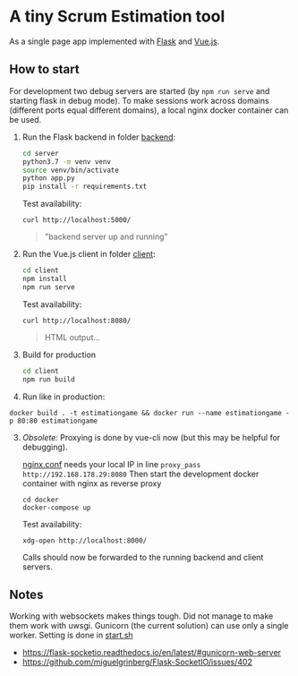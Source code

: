 # A tiny Scrum Estimation tool
As a single page app implemented with [Flask](https://flask.palletsprojects.com/en/1.1.x/) and [Vue.js](https://vuejs.org).

## How to start

For development two debug servers are started (by `npm run serve`
and starting flask in debug mode). To make sessions work across 
domains (different ports equal different domains), a local
nginx docker container can be used. 

1. Run the Flask backend in folder [backend](./backend):

    ```sh    
    cd server
    python3.7 -m venv venv
    source venv/bin/activate
    python app.py
    pip install -r requirements.txt    
    ```
   
    Test availability:  
    ```
   curl http://localhost:5000/
    ```
   > "backend server up and running"
   
2. Run the Vue.js client in folder [client](./client):

    ```sh
    cd client
    npm install
    npm run serve
    ```
 
   Test availability:
    ```
   curl http://localhost:8080/
    ```
   
   > HTML output...
   
4. Build for production
    ```sh
    cd client    
    npm run build
    ``` 

5. Run like in production:
```
docker build . -t estimationgame && docker run --name estimationgame -p 80:80 estimationgame
```

3. *Obsolete:* Proxying is done by vue-cli now (but this may be helpful for debugging).
   
   [nginx.conf](docker/nginx.conf) needs your local IP in line `proxy_pass http://192.168.178.29:8080`
   Then start the development docker container with nginx as reverse proxy
     ```
     cd docker
     docker-compose up
     ```

   Test availability:
      ```
      xdg-open http://localhost:8000/
      ```
   Calls should now be forwarded to the running backend and client servers.

## Notes

Working with websockets makes things tough. Did not manage to make 
them work with uwsgi. Gunicorn (the current solution) can use
only a single worker. Setting is done in [start.sh](start.sh)

- https://flask-socketio.readthedocs.io/en/latest/#gunicorn-web-server
- https://github.com/miguelgrinberg/Flask-SocketIO/issues/402